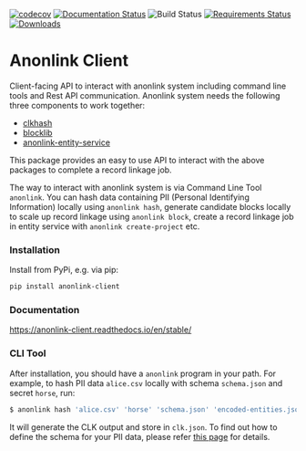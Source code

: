 [![codecov](https://codecov.io/gh/data61/anonlink-client/branch/master/graph/badge.svg)](https://codecov.io/gh/data61/anonlink-client)
[![Documentation Status](https://readthedocs.org/projects/anonlink-client/badge/?version=latest)](http://anonlink-client.readthedocs.io/en/latest/?badge=latest)
![Build Status](https://dev.azure.com/data61/Anonlink/_apis/build/status/data61.anonlink-client?branchName=master)
[![Requirements Status](https://requires.io/github/data61/anonlink-client/requirements.svg?branch=master)](https://requires.io/github/data61/anonlink-client/requirements/?branch=master)
[![Downloads](https://pepy.tech/badge/anonlink-client)](https://pepy.tech/project/anonlink-client)
# Anonlink Client


Client-facing API to interact with anonlink system including command line tools and Rest API communication.
Anonlink system needs the following three components to work together:

* [clkhash](https://github.com/data61/clkhash)
* [blocklib](https://github.com/data61/blocklib)
* [anonlink-entity-service](https://github.com/data61/anonlink-entity-service)

This package provides an easy to use API to interact with the above packages to complete a record linkage job.

The way to interact with anonlink system is via Command Line Tool `anonlink`. You can hash data containing PII (Personal
 Identifying Information) locally using `anonlink hash`, generate candidate blocks locally to scale up record linkage 
 using `anonlink block`, create a record linkage job in entity service with `anonlink create-project` etc.

### Installation

Install from PyPi, e.g. via pip:

```bash
pip install anonlink-client
```

### Documentation

https://anonlink-client.readthedocs.io/en/stable/

### CLI Tool

After installation, you should have a `anonlink` program in your path. For
example, to hash PII data  `alice.csv` locally with schema `schema.json` and secret `horse`, run:
```bash
$ anonlink hash 'alice.csv' 'horse' 'schema.json' 'encoded-entities.json'
```

It will generate the CLK output and store in `clk.json`. To find out how to define the schema
for your PII data, please refer [this page](https://anonlink-client.readthedocs.io/en/stable/schema.html) for 
details.

